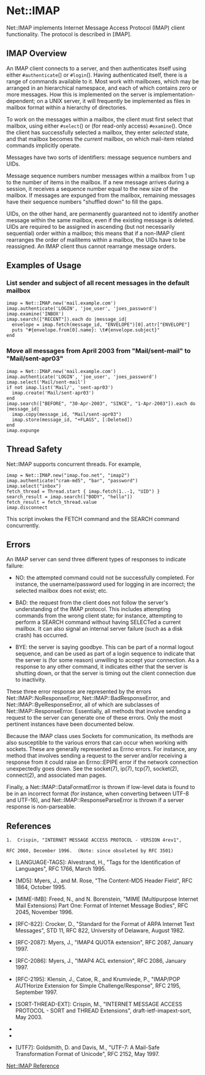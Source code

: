 # Net::IMAP

Net::IMAP implements Internet Message Access Protocol (IMAP) client
functionality.  The protocol is described in [IMAP].

## IMAP Overview

An IMAP client connects to a server, and then authenticates itself using
either `#authenticate`() or `#login`().  Having authenticated itself, there is a
range of commands available to it.  Most work with mailboxes, which may be
arranged in an hierarchical namespace, and each of which contains zero or more
messages.  How this is implemented on the server is implementation-dependent;
on a UNIX server, it will frequently be implemented as files in mailbox format
within a hierarchy of directories.

To work on the messages within a mailbox, the client must first select that
mailbox, using either `#select`() or (for read-only access) `#examine`().  Once
the client has successfully selected a mailbox, they enter *selected* state,
and that mailbox becomes the *current* mailbox, on which mail-item related
commands implicitly operate.

Messages have two sorts of identifiers: message sequence numbers and UIDs.

Message sequence numbers number messages within a mailbox from 1 up to the
number of items in the mailbox.  If a new message arrives during a session, it
receives a sequence number equal to the new size of the mailbox.  If messages
are expunged from the mailbox, remaining messages have their sequence numbers
"shuffled down" to fill the gaps.

UIDs, on the other hand, are permanently guaranteed not to identify another
message within the same mailbox, even if the existing message is deleted. 
UIDs are required to be assigned in ascending (but not necessarily sequential)
order within a mailbox; this means that if a non-IMAP client rearranges the
order of mailitems within a mailbox, the UIDs have to be reassigned.  An IMAP
client thus cannot rearrange message orders.

## Examples of Usage

### List sender and subject of all recent messages in the default mailbox

    imap = Net::IMAP.new('mail.example.com')
    imap.authenticate('LOGIN', 'joe_user', 'joes_password')
    imap.examine('INBOX')
    imap.search(["RECENT"]).each do |message_id|
      envelope = imap.fetch(message_id, "ENVELOPE")[0].attr["ENVELOPE"]
      puts "#{envelope.from[0].name}: \t#{envelope.subject}"
    end

### Move all messages from April 2003 from "Mail/sent-mail" to "Mail/sent-apr03"

    imap = Net::IMAP.new('mail.example.com')
    imap.authenticate('LOGIN', 'joe_user', 'joes_password')
    imap.select('Mail/sent-mail')
    if not imap.list('Mail/', 'sent-apr03')
      imap.create('Mail/sent-apr03')
    end
    imap.search(["BEFORE", "30-Apr-2003", "SINCE", "1-Apr-2003"]).each do |message_id|
      imap.copy(message_id, "Mail/sent-apr03")
      imap.store(message_id, "+FLAGS", [:Deleted])
    end
    imap.expunge

## Thread Safety

Net::IMAP supports concurrent threads. For example,

    imap = Net::IMAP.new("imap.foo.net", "imap2")
    imap.authenticate("cram-md5", "bar", "password")
    imap.select("inbox")
    fetch_thread = Thread.start { imap.fetch(1..-1, "UID") }
    search_result = imap.search(["BODY", "hello"])
    fetch_result = fetch_thread.value
    imap.disconnect

This script invokes the FETCH command and the SEARCH command concurrently.

## Errors

An IMAP server can send three different types of responses to indicate
failure:

* NO: the attempted command could not be successfully completed.  For instance,
    the username/password used for logging in are incorrect; the selected
    mailbox does not exist; etc.

* BAD: the request from the client does not follow the server's understanding of
    the IMAP protocol.  This includes attempting commands from the wrong
    client state; for instance, attempting to perform a SEARCH command without
    having SELECTed a current mailbox.  It can also signal an internal server
    failure (such as a disk crash) has occurred.

* BYE: the server is saying goodbye.  This can be part of a normal logout
    sequence, and can be used as part of a login sequence to indicate that the
    server is (for some reason) unwilling to accept your connection.  As a
    response to any other command, it indicates either that the server is
    shutting down, or that the server is timing out the client connection due
    to inactivity.


These three error response are represented by the errors
Net::IMAP::NoResponseError, Net::IMAP::BadResponseError, and
Net::IMAP::ByeResponseError, all of which are subclasses of
Net::IMAP::ResponseError.  Essentially, all methods that involve sending a
request to the server can generate one of these errors. Only the most
pertinent instances have been documented below.

Because the IMAP class uses Sockets for communication, its methods are also
susceptible to the various errors that can occur when working with sockets. 
These are generally represented as Errno errors.  For instance, any method
that involves sending a request to the server and/or receiving a response from
it could raise an Errno::EPIPE error if the network connection unexpectedly
goes down.  See the socket(7), ip(7), tcp(7), socket(2), connect(2), and
associated man pages.

Finally, a Net::IMAP::DataFormatError is thrown if low-level data is found to
be in an incorrect format (for instance, when converting between UTF-8 and
UTF-16), and Net::IMAP::ResponseParseError is thrown if a server response is
non-parseable.

## References

    1.  Crispin, "INTERNET MESSAGE ACCESS PROTOCOL - VERSION 4rev1",

    RFC 2060, December 1996.  (Note: since obsoleted by RFC 3501)

* [LANGUAGE-TAGS]: Alvestrand, H., "Tags for the Identification of Languages", RFC 1766,
    March 1995.

* [MD5]: Myers, J., and M. Rose, "The Content-MD5 Header Field", RFC 1864, October
    1995.

* [MIME-IMB]: Freed, N., and N. Borenstein, "MIME (Multipurpose Internet Mail
    Extensions) Part One: Format of Internet Message Bodies", RFC 2045,
    November 1996.

* [RFC-822]: Crocker, D., "Standard for the Format of ARPA Internet Text Messages", STD
    11, RFC 822, University of Delaware, August 1982.

* [RFC-2087]: Myers, J., "IMAP4 QUOTA extension", RFC 2087, January 1997.

* [RFC-2086]: Myers, J., "IMAP4 ACL extension", RFC 2086, January 1997.

* [RFC-2195]: Klensin, J., Catoe, R., and Krumviede, P., "IMAP/POP AUTHorize Extension
    for Simple Challenge/Response", RFC 2195, September 1997.

* [SORT-THREAD-EXT]: Crispin, M., "INTERNET MESSAGE ACCESS PROTOCOL - SORT and THREAD
    Extensions", draft-ietf-imapext-sort, May 2003.

* [OSSL]: http://www.openssl.org

* [RSSL]: http://savannah.gnu.org/projects/rubypki

* [UTF7]: Goldsmith, D. and Davis, M., "UTF-7: A Mail-Safe Transformation Format of
    Unicode", RFC 2152, May 1997.


[Net::IMAP Reference](https://ruby-doc.org/stdlib-2.6/libdoc/net/imap/rdoc/Net/IMAP.html)